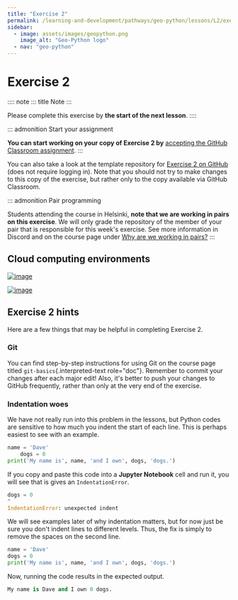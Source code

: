 ```yaml
---
title: "Exercise 2"
permalink: /learning-and-development/pathways/geo-python/lessons/L2/exercise-2/
sidebar:
  - image: assets/images/geopython.png
    image_alt: "Geo-Python logo"
  - nav: "geo-python"
---
```



# Exercise 2

:::: note
::: title
Note
:::

Please complete this exercise by **the start of the next lesson**.
::::

::: admonition
Start your assignment

**You can start working on your copy of Exercise 2 by** [accepting the
GitHub Classroom assignment](https://classroom.github.com/a/28BOgWGg).
:::

You can also take a look at the template repository for [Exercise 2 on
GitHub](https://github.com/Geo-Python-2023/Exercise-2) (does not require
logging in). Note that you should not try to make changes to this copy
of the exercise, but rather only to the copy available via GitHub
Classroom.

::: admonition
Pair programming

Students attending the course in Helsinki, **note that we are working in
pairs on this exercise**. We will only grade the repository of the
member of your pair that is responsible for this week\'s exercise. See
more information in Discord and on the course page under [Why are we
working in
pairs?](https://geo-python-site.readthedocs.io/en/latest/lessons/L2/why-pairs.html)
:::

## Cloud computing environments

[![image](https://img.shields.io/badge/launch-binder-red.svg)](https://mybinder.org/v2/gh/Geo-Python-2023/Binder/main?urlpath=lab)

[![image](https://img.shields.io/badge/launch-CSC%20notebook-blue.svg)](https://notebooks.csc.fi/)

## Exercise 2 hints

Here are a few things that may be helpful in completing Exercise 2.

### Git

You can find step-by-step instructions for using Git on the course page
titled `git-basics`{.interpreted-text role="doc"}. Remember to commit
your changes after each major edit! Also, it\'s better to push your
changes to GitHub frequently, rather than only at the very end of the
exercise.

### Indentation woes

We have not really run into this problem in the lessons, but Python
codes are sensitive to how much you indent the start of each line. This
is perhaps easiest to see with an example.

``` python
name = 'Dave'
    dogs = 0
print('My name is', name, 'and I own', dogs, 'dogs.')
```

If you copy and paste this code into a **Jupyter Notebook** cell and run
it, you will see that is gives an `IndentationError`.

``` python
dogs = 0
^
IndentationError: unexpected indent
```

We will see examples later of why indentation matters, but for now just
be sure you don\'t indent lines to different levels. Thus, the fix is
simply to remove the spaces on the second line.

``` python
name = 'Dave'
dogs = 0
print('My name is', name, 'and I own', dogs, 'dogs.')
```

Now, running the code results in the expected output.

``` python
My name is Dave and I own 0 dogs.
```
